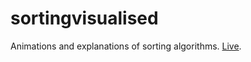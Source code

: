 # sortingvisualised
Animations and explanations of sorting algorithms. <a href="jackjenglish.com/sortingvisualised">Live</a>.
